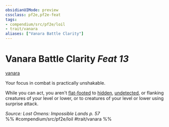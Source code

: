 ```yaml
---
obsidianUIMode: preview
cssclass: pf2e,pf2e-feat
tags:
- compendium/src/pf2e/loil
- trait/vanara
aliases: ["Vanara Battle Clarity"]
---
```

# Vanara Battle Clarity  *Feat 13*  
[vanara](/rules/traits/vanara-loil.md)  


Your focus in combat is practically unshakable.

While you can act, you aren't [flat-footed](/rules/conditions.md#Flat-footed) to [hidden](/rules/conditions.md#Hidden), [undetected](/rules/conditions.md#Undetected), or flanking creatures of your level or lower, or to creatures of your level or lower using surprise attack.

*Source: Lost Omens: Impossible Lands p. 57*  
%% #compendium/src/pf2e/loil #trait/vanara %%